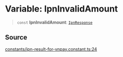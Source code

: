 # Variable: IpnInvalidAmount

> `const` **IpnInvalidAmount**: [`IpnResponse`](../type-aliases/IpnResponse.md)

## Source

[constants/ipn-result-for-vnpay.constant.ts:24](https://github.com/lehuygiang28/vnpay/blob/ffb3f1a6e2e5cee6cec7ba4f806a92950f9f7872/src/constants/ipn-result-for-vnpay.constant.ts#L24)
